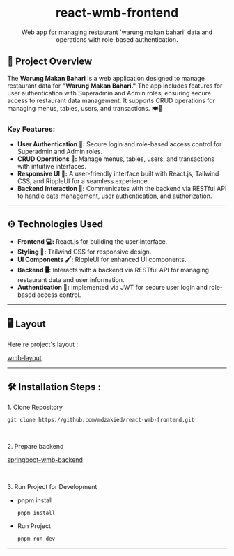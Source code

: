 <h1 align="center" id="title">react-wmb-frontend</h1>

<p align="center" id="description">Web app for managing restaurant 'warung makan bahari' data and operations with role-based authentication.</p>

## 🌟 Project Overview

The **Warung Makan Bahari** is a web application designed to manage restaurant data for **"Warung Makan Bahari."** The app includes features for user authentication with Superadmin and Admin roles, ensuring secure access to restaurant data management. It supports CRUD operations for managing menus, tables, users, and transactions. 🍽️🔑

### Key Features:
- **User Authentication 🔑:** Secure login and role-based access control for Superadmin and Admin roles.
- **CRUD Operations 🍴:** Manage menus, tables, users, and transactions with intuitive interfaces.
- **Responsive UI 📱:** A user-friendly interface built with React.js, Tailwind CSS, and RippleUI for a seamless experience.
- **Backend Interaction 🔄:** Communicates with the backend via RESTful API to handle data management, user authentication, and authorization.

---

## ⚙️ Technologies Used

- **Frontend 💻:** React.js for building the user interface.
- **Styling 🎨:** Tailwind CSS for responsive design.
- **UI Components 🖌️:** RippleUI for enhanced UI components.
- **Backend 🖥️:** Interacts with a backend via RESTful API for managing restaurant data and user information.
- **Authentication 🔐:** Implemented via JWT for secure user login and role-based access control.

---

<h2>🖥️ Layout</h2>

Here're project's layout :

[wmb-layout](https://www.figma.com/design/Z4z9M4h7ppFyMol8TQptl2/WMB?m=auto&t=CQVf38qeL5oH7HCm-6)

---

<h2>🛠️ Installation Steps :</h2>

<p>1. Clone Repository</p>

```
git clone https://github.com/mdzakied/react-wmb-frontend.git
```

<br />
<p>2. Prepare backend </p>

[springboot-wmb-backend](https://github.com/mdzakied/springboot-wmb-backend)

<br />
<p>3. Run Project for Development</p>

* pnpm install
  
  ```
  pnpm install
  ```
  
* Run Project
  
  ```
  pnpm run dev
  ```
  
---
